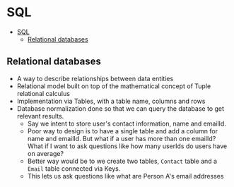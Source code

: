 # SQL

- [SQL](#sql)
  - [Relational databases](#relational-databases)

## Relational databases

- A way to describe relationships between data entities
- Relational model built on top of the mathematical concept of Tuple relational calculus
- Implementation via Tables, with a table name, columns and rows
- Database normalization done so that we can query the database to get relevant results.
  - Say we intent to store user's contact information, name and emailId.
  - Poor way to design is to have a single table and add a column for name and emailId. But what if a user has more than one emailId? What if I want to ask questions like how many userIds do users have on average?
  - Better way would be to we create two tables, `Contact` table and a `Email` table connected via Keys.
  - This lets us ask questions like what are Person A's email addresses
